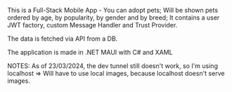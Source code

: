 This is a Full-Stack Mobile App - You can adopt pets; Will be shown pets ordered by age, by popularity, by gender and by breed; It contains a user JWT factory, custom Message Handler and Trust Provider. 

The data is fetched via API from a DB.

The application is made in .NET MAUI with C# and XAML



NOTES:
As of 23/03/2024, the dev tunnel still doesn't work, so I'm using localhost => Will have to use local images, because localhost doesn't serve images.

